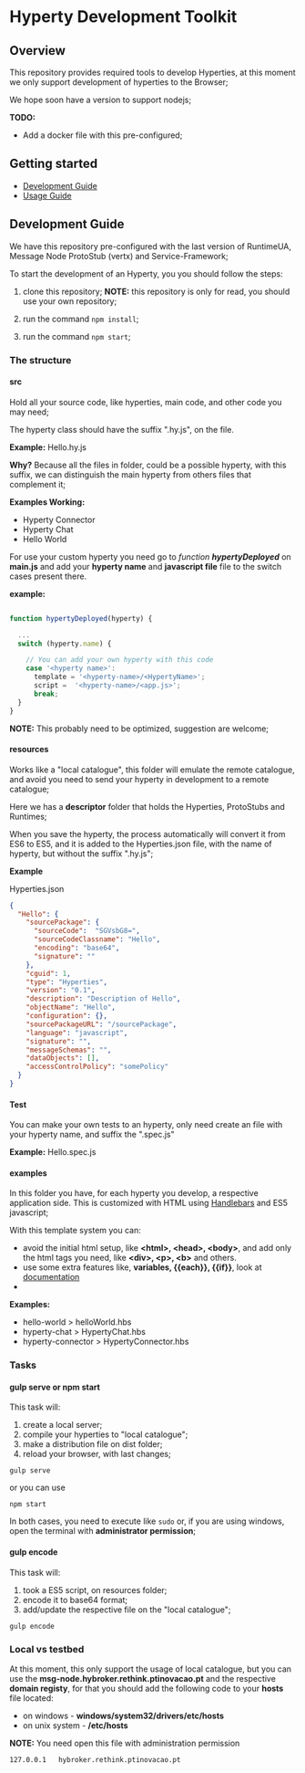 # Hyperty Development Toolkit

## Overview

This repository provides required tools to develop Hyperties, at this moment we only support development of hyperties to the Browser;

We hope soon have a version to support nodejs;

**TODO:**
 - Add a docker file with this pre-configured;

## Getting started

- [Development Guide](development)
- [Usage Guide](usage)

## <a id="development">Development Guide</a>

We have this repository pre-configured with the last version of RuntimeUA, Message Node ProtoStub (vertx) and Service-Framework;

To start the development of an Hyperty, you you should follow the steps:

  1. clone this repository; **NOTE:** this repository is only for read, you should use your own repository;

  2. run the command `npm install`;
  3. run the command `npm start`;

### The structure

#### **src**
Hold all your source code, like hyperties, main code, and other code you may need;

The hyperty class should have the suffix ".hy.js", on the file.

**Example:** Hello.hy.js

**Why?**
Because all the files in folder, could be a possible hyperty, with this suffix, we can distinguish the main hyperty from others files that complement it;

**Examples Working:**

- Hyperty Connector
- Hyperty Chat
- Hello World

For use your custom hyperty you need go to *function* ***hypertyDeployed*** on **main.js** and add your **hyperty name** and **javascript file** file to the switch cases present there.

**example:**

```javascript

function hypertyDeployed(hyperty) {

  ...
  switch (hyperty.name) {

    // You can add your own hyperty with this code
    case '<hyperty name>':
      template = '<hyperty-name>/<HypertyName>';
      script =  '<hyperty-name>/<app.js>';
      break;
  }
}
```
**NOTE:** This probably need to be optimized, suggestion are welcome;

#### **resources**
Works like a "local catalogue", this folder will emulate the remote catalogue, and avoid you need to send your hyperty in development to a remote catalogue;

Here we has a **descriptor** folder that holds the Hyperties, ProtoStubs and Runtimes;

When you save the hyperty, the process automatically will convert it from ES6 to ES5, and it is added to the Hyperties.json file, with the name of hyperty, but without the suffix ".hy.js";

**Example**

Hyperties.json
```json
{
  "Hello": {
    "sourcePackage": {
      "sourceCode":  "SGVsbG8=",
      "sourceCodeClassname": "Hello",
      "encoding": "base64",
      "signature": ""
    },
    "cguid": 1,
    "type": "Hyperties",
    "version": "0.1",
    "description": "Description of Hello",
    "objectName": "Hello",
    "configuration": {},
    "sourcePackageURL": "/sourcePackage",
    "language": "javascript",
    "signature": "",
    "messageSchemas": "",
    "dataObjects": [],
    "accessControlPolicy": "somePolicy"
  }
}
```

#### **Test**

You can make your own tests to an hyperty, only need create an file with your hyperty name, and suffix the ".spec.js"

**Example:** Hello.spec.js

#### **examples**

In this folder you have, for each hyperty you develop, a respective application side.
This is customized with HTML using [Handlebars](http://handlebarsjs.com/) and ES5 javascript;

With this template system you can:

 - avoid the initial html setup, like **&lt;html&gt;, &lt;head&gt;, &lt;body&gt;**, and add only the html tags you need, like **&lt;div&gt;, &lt;p&gt;, &lt;b&gt;** and others.
 - use some extra features like, **variables, {{each}}, {{if}}**, look at [documentation](http://handlebarsjs.com/expressions.html)
 -

**Examples:**
 - hello-world > helloWorld.hbs
 - hyperty-chat > HypertyChat.hbs
 - hyperty-connector > HypertyConnector.hbs

### Tasks

#### <a id="serve">gulp serve</a> or <a id="serve">npm start</a>

This task will:

  1. create a local server;
  2. compile your hyperties to "local catalogue";
  3. make a distribution file on dist folder;
  3. reload your browser, with last changes;

```shell
gulp serve
```
or you can use
```shell
npm start
```

In both cases, you need to execute like `sudo` or, if you are using windows, open the terminal with **administrator permission**;

#### <a id="encode">gulp encode</a>

This task will:

  1. took a ES5 script, on resources folder;
  2. encode it to base64 format;
  3. add/update the respective file on the "local catalogue";

```shell
gulp encode
```

### Local vs testbed

At this moment, this only support the usage of local catalogue, but you can use the **msg-node.hybroker.rethink.ptinovacao.pt** and the respective **domain registy**, for that you should add the following code to your **hosts** file located:

 - on windows - **windows/system32/drivers/etc/hosts**
 - on unix system - **/etc/hosts**

**NOTE:** You need open this file with administration permission

 ```
 127.0.0.1   hybroker.rethink.ptinovacao.pt
 ```
